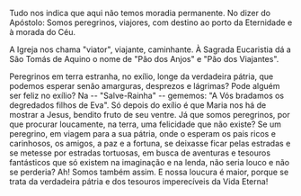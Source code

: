 
Tudo nos indica que aqui não temos moradia permanente. No dizer do Apóstolo: Somos peregrinos, viajores, com destino ao porto da Eternidade e à morada do Céu.

A Igreja nos chama "viator", viajante, caminhante. À Sagrada Eucaristia dá a São Tomás de Aquino o nome de "Pão dos Anjos" e "Pão dos Viajantes".

Peregrinos em terra estranha, no exílio, longe da verdadeira pátria, que podemos esperar senão amarguras, desprezos e lágrimas? Pode alguém ser feliz no exílio? Na -- "Salve-Rainha" -- gememos: "A Vós bradamos os degredados filhos de Eva". Só depois do exílio é que Maria nos há de mostrar a Jesus, bendito fruto de seu ventre. Já que somos peregrinos, por que procurar loucamente, na terra, uma felicidade que não existe? Se um peregrino, em viagem para a sua pátria, onde o esperam os pais ricos e carinhosos, os amigos, a paz e a fortuna, se deixasse ficar pelas estradas e se metesse por estradas tortuosas, em busca de aventuras e tesouros fantásticos que só existem na imaginação e na lenda, não seria louco e não se perderia? Ah! Somos também assim. E nossa loucura é maior, porque se trata da verdadeira pátria e dos tesouros imperecíveis da Vida Eterna!

